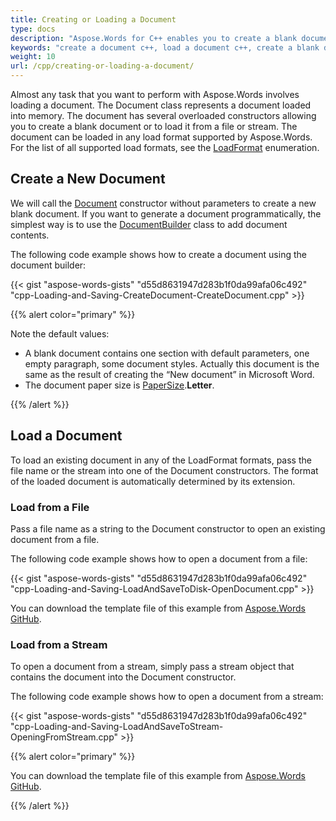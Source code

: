 ```yaml
---
title: Creating or Loading a Document
type: docs
description: "Aspose.Words for C++ enables you to create a blank document or to load it from a file or stream. This is useful for almost any task performed using Aspose.Words."
keywords: "create a document c++, load a document c++, create a blank document c++, load a document from file c++, load a document from stream c++, create a document Aspose C++, load a document Aspose C++, load formats supported by Aspose.Words C++"
weight: 10
url: /cpp/creating-or-loading-a-document/
---
```


Almost any task that you want to perform with Aspose.Words involves loading a document. The Document class represents a document loaded into memory. The document has several overloaded constructors allowing you to create a blank document or to load it from a file or stream. The document can be loaded in any load format supported by Aspose.Words. For the list of all supported load formats, see the [LoadFormat](https://apireference.aspose.com/words/cpp/namespace/aspose.words#a5fddddb463c824cf3fe353ce1bcd8f52) enumeration.

## Create a New Document

We will call the [Document](https://apireference.aspose.com/words/cpp/class/aspose.words.document/) constructor without parameters to create a new blank document. If you want to generate a document programmatically, the simplest way is to use the [DocumentBuilder](https://apireference.aspose.com/words/cpp/class/aspose.words.document_builder/) class to add document contents.

The following code example shows how to create a document using the document builder:

{{< gist "aspose-words-gists" "d55d8631947d283b1f0da99afa06c492" "cpp-Loading-and-Saving-CreateDocument-CreateDocument.cpp" >}}

{{% alert color="primary" %}} 

Note the default values:

- A blank document contains one section with default parameters, one empty paragraph, some document styles. Actually this document is the same as the result of creating the “New document” in Microsoft Word.
- The document paper size is [PaperSize](https://apireference.aspose.com/words/cpp/namespace/aspose.words/#a1a2f6b44133c9bd897dabca36c39ba25).**Letter**.

{{% /alert %}} 

## Load a Document

To load an existing document in any of the LoadFormat formats, pass the file name or the stream into one of the Document constructors. The format of the loaded document is automatically determined by its extension.

### Load from a File

Pass a file name as a string to the Document constructor to open an existing document from a file.

The following code example shows how to open a document from a file:

{{< gist "aspose-words-gists" "d55d8631947d283b1f0da99afa06c492" "cpp-Loading-and-Saving-LoadAndSaveToDisk-OpenDocument.cpp" >}}

You can download the template file of this example from [Aspose.Words GitHub](https://github.com/aspose-words/Aspose.Words-for-C/tree/master/Data/Loading-and-Saving/Document.doc).

### Load from a Stream

To open a document from a stream, simply pass a stream object that contains the document into the Document constructor.

The following code example shows how to open a document from a stream:

{{< gist "aspose-words-gists" "d55d8631947d283b1f0da99afa06c492" "cpp-Loading-and-Saving-LoadAndSaveToStream-OpeningFromStream.cpp" >}}

{{% alert color="primary" %}} 

You can download the template file of this example from [Aspose.Words GitHub](https://github.com/aspose-words/Aspose.Words-for-C/tree/master/Data/Loading-and-Saving/Document.doc).

{{% /alert %}}
